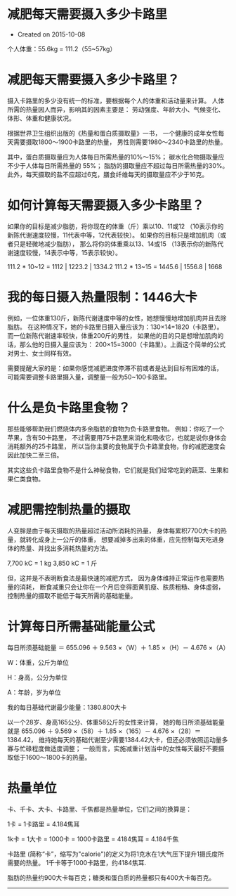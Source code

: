 # 减肥每天需要摄入多少卡路里

- Created on 2015-10-08


个人体重：55.6kg = 111.2（55~57kg）

# 减肥每天需要摄入多少卡路里？

摄入卡路里的多少没有统一的标准，要根据每个人的体重和活动量来计算。
人体所需的热量因人而异，影响其的因素主要是：
劳动强度、年龄大小、气候变化、体形、体重和健康状况。

根据世界卫生组织出版的《热量和蛋白质摄取量》一书，
一个健康的成年女性每天需要摄取1800～1900卡路里的热量，
男性则需要1980～2340卡路里的热量。

其中，蛋白质摄取量应为人体每日所需热量的10%～15%；
碳水化合物摄取量应不少于人体每日所需热量的 55%；
脂肪的摄取量应不超过每日所需热量的30%。
此外，每天摄取的盐不应超过6克，膳食纤维每天的摄取量应不少于16克。

# 如何计算每天需要摄入多少卡路里？

如果你的目标是减少脂肪，将你现在的体重（斤）乘以10、11或12
（10表示你的新陈代谢速度较慢，11代表中等，12代表较快）。
如果你的目标只是增加肌肉（或者只是轻微地减少脂肪），
那么将你的体重乘以13、14或15
（13表示你的新陈代谢速度较慢，14表示中等，15表示较快）。

111.2 * 10~12 = 1112   | 1223.2 | 1334.2
111.2 * 13~15 = 1445.6 | 1556.8 | 1668

# 我的每日摄入热量限制：1446大卡

例如，一位体重130斤，新陈代谢速度中等的女性，她想慢慢地增加肌肉并且去除脂肪。
在这种情况下，她的卡路里日摄入量应该为：130×14=1820（卡路里）。
而一位新陈代谢速率较快，体重200斤的男性，
如果他的目的只是想增加肌肉的话，那么他的日摄入量应该为：
200×15=3000（卡路里）。上面这个简单的公式对男士、女士同样有效。

需要提醒大家的是：如果你感觉减肥进度停滞不前或者是达到目标有困难的话，
可能需要调整卡路里摄入量，调整量一般为50~100卡路里。

# 什么是负卡路里食物？

那些能够帮助我们燃烧体内多余脂肪的食物为负卡路里食物。
例如：你吃了一个苹果，含有50卡路里，
不过需要用75卡路里来消化和吸收它，也就是说你身体会消耗额外的25卡路里，
所以当你主要的食物属于负卡路里食物，你的减肥速度会因此加快二至三倍。

其实这些负卡路里食物不是什么神秘食物，它们就是我们经常吃到的蔬菜、生果和果仁类食物。

# 减肥需控制热量的摄取

人变胖是由于每天摄取的热量超过活动所消耗的热量，
身体每累积7700大卡的热量，就转化成身上一公斤的体重，
想要减掉多出来的体重，应先控制每天吃进身体的热量、并找出多消耗热量的方法。

7,700 kC = 1 kg
3,850 kC = 1 斤

但，这并是不表明断食法是最快速的减肥方式，
因为身体维持正常运作也需要热量的消耗，
断食减重只会让你在一个月后变得面黄肌瘦、肤质粗糙、身体虚弱，
控制热量的摄取不能低于每天所需的基础能量。

# 计算每日所需基础能量公式

每日所须基础能量 ＝ 655.096 ＋ 9.563 ×（W）＋ 1.85 ×（H）－ 4.676 ×（A）

W：体重，公斤为单位

H：身高，公分为单位

A：年龄，岁为单位

我的每日基础代谢最少能量：1380.800大卡

以一个28岁、身高165公分、体重58公斤的女性来计算，
她的每日所须基础能量就是
655.096 ＋ 9.569 ×（58）＋ 1.85 ×（165）－ 4.676 ×（28）＝ 1384.42，
维持她每天的基础代谢至少需要1384.42大卡，但还必须依照运动量多寡与忙碌程度做适度调整；
一般而言，实施减重计划当中的女性每天最好不要摄取低于1600～1800卡的热量。

# 热量单位

卡、千卡、大卡、卡路里、千焦都是热量单位，它们之间的换算是：

1卡 = 1卡路里 = 4.184焦耳

1k卡 = 1大卡 = 1000卡 = 1000卡路里 = 4184焦耳 = 4.184千焦

卡路里 (简称“卡”，缩写为"calorie")的定义为将1克水在1大气压下提升1摄氏度所需要的热量。
1千卡等于1000卡路里，约4184焦耳.

脂肪的热量约900大卡每百克；糖类和蛋白质的热量都只有400大卡每百克。

---
